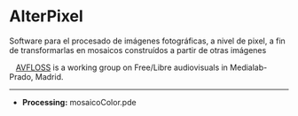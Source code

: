 # AlterPixel
Software para el procesado de imágenes fotográficas, a nivel de pixel, a fin de transformarlas en mosaicos construídos a partir de otras imágenes

&nbsp;&nbsp;&nbsp;[AVFLOSS](http://medialab-prado.es/article/avfloss "Title") is a working group on Free/Libre audiovisuals in Medialab-Prado, Madrid. 

****


 + __Processing:__ mosaicoColor.pde
 
